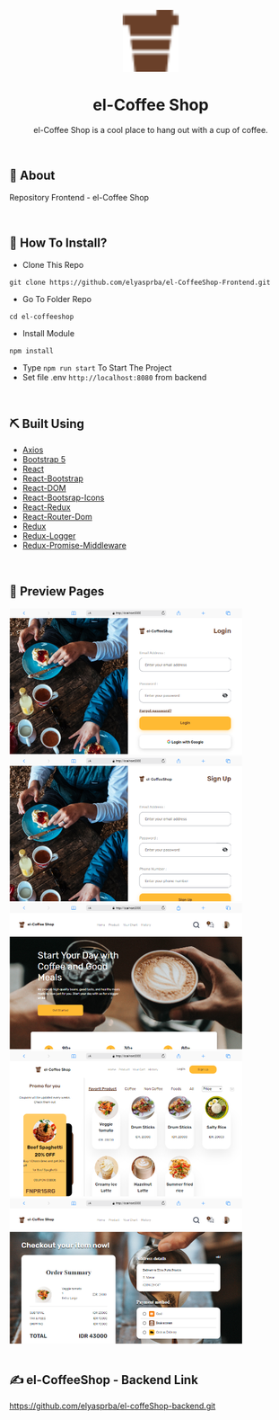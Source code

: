 <p align="center">
  <img src="./src/assets/coffee-1.png" alt="logo-coffe" width="100px">
</p>
<div align="center">
<h1>el-Coffee Shop</h1>
<p>el-Coffee Shop is a cool place to hang out with a cup of coffee.</p>
<br>
</div>

## 📍 About

Repository Frontend - el-Coffee Shop

<br>

## 📌 How To Install?

-  Clone This Repo

```
git clone https://github.com/elyasprba/el-CoffeeShop-Frontend.git
```

-  Go To Folder Repo

```
cd el-coffeeshop
```

-  Install Module

```
npm install
```

-  Type `npm run start` To Start The Project
-  Set file .env `http://localhost:8080` from backend

<br>

## ⛏️ Built Using

-  [Axios](https://www.npmjs.com/package/axios)
-  [Bootstrap 5](https://getbootstrap.com/docs/5.0/getting-started/introduction/)
-  [React](https://reactjs.org/docs/getting-started.html)
-  [React-Bootstrap](https://www.npmjs.com/package/react-bootstrap)
-  [React-DOM](https://www.npmjs.com/package/react-dom)
-  [React-Bootsrap-Icons](https://www.npmjs.com/package/react-bootstrap-icons)
-  [React-Redux](https://www.npmjs.com/package/react-redux)
-  [React-Router-Dom](https://www.npmjs.com/package/react-router-dom)
-  [Redux](https://www.npmjs.com/package/redux)
-  [Redux-Logger](https://www.npmjs.com/package/redux-logger)
-  [Redux-Promise-Middleware](https://www.npmjs.com/package/redux-promise-middleware)

<br>

## 🔎 Preview Pages

  <span>
	<img src="./src/assets/screenshot/login-page.png" alt="login-page" width="415">
	<img src="./src/assets/screenshot/regis-page.png"alt="regis-page" width="415">
  <img src="./src/assets/screenshot/home-page.png"alt="home-page" width="415">
  <img src="./src/assets/screenshot/product-page.png"alt="product-page" width="415">
  <img src="./src/assets/screenshot/payment-page.png"alt="payment-page" width="415">
    <br/>
  </span>

<br>

## ✍️ el-CoffeeShop - Backend Link

https://github.com/elyasprba/el-coffeShop-backend.git

<br>
